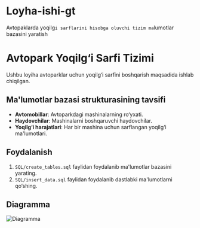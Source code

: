 # Loyha-ishi-gt
Avtopaklarda yoqilg`i sarflarini hisobga oluvchi tizim ma`lumotlar bazasini yaratish
# Avtopark Yoqilg‘i Sarfi Tizimi

Ushbu loyiha avtoparklar uchun yoqilg‘i sarfini boshqarish maqsadida ishlab chiqilgan. 

## Ma'lumotlar bazasi strukturasining tavsifi
- **Avtomobillar**: Avtoparkdagi mashinalarning ro‘yxati.
- **Haydovchilar**: Mashinalarni boshqaruvchi haydovchilar.
- **Yoqilg‘i harajatlari**: Har bir mashina uchun sarflangan yoqilg‘i ma'lumotlari.

## Foydalanish
1. `SQL/create_tables.sql` faylidan foydalanib ma'lumotlar bazasini yarating.
2. `SQL/insert_data.sql` faylidan foydalanib dastlabki ma'lumotlarni qo‘shing.

## Diagramma
![Diagramma](diagram.png)
